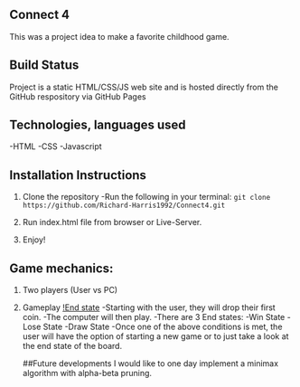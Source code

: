 ## Connect 4

This was a project idea to make a favorite childhood game. 

## Build Status

Project is a static HTML/CSS/JS web site and is hosted directly from the GitHub respository via GitHub Pages

## Technologies, languages used

-HTML
-CSS
-Javascript

## Installation Instructions

1. Clone the repository 
    -Run the following in your terminal: `git clone https://github.com/Richard-Harris1992/Connect4.git`

2. Run index.html file from browser or Live-Server.

3. Enjoy!

## Game mechanics:

1. Two players (User vs PC)

2. Gameplay
[!End state](./images/gameplay.png)
    -Starting with the user, they will drop their first coin.
    -The computer will then play.
    -There are 3 End states:
        -Win State
        -Lose State
        -Draw State
    -Once one of the above conditions is met, the user will have the option of starting a new game or to just take a look at the end state of the board.

    ##Future developments
    I would like to one day implement a minimax algorithm with alpha-beta pruning.
